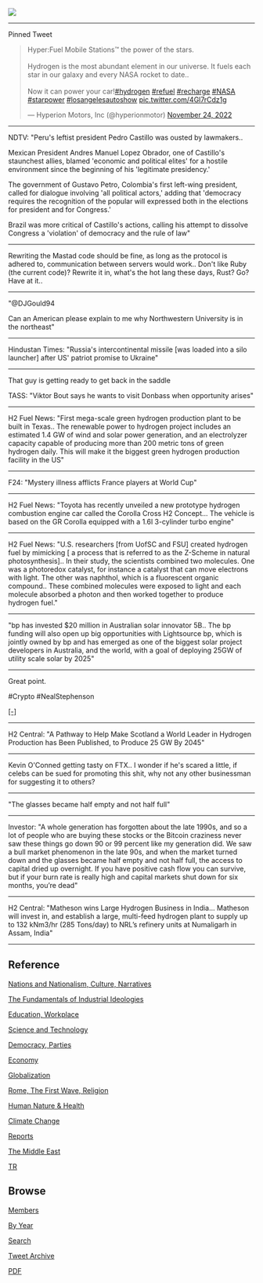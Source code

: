 <img src="https://drive.google.com/uc?export=view&id=1B2wf9R7AMH1d7Vw6e2mucLbIQ5NSjir7"/>

---

Pinned Tweet

<blockquote class="twitter-tweet"><p lang="en" dir="ltr">Hyper:Fuel Mobile Stations™ the power of the stars.<br><br>Hydrogen is the most abundant element in our universe. It fuels each star in our galaxy and every NASA rocket to date.. <br><br>Now it can power your car!<a href="https://twitter.com/hashtag/hydrogen?src=hash&amp;ref_src=twsrc%5Etfw">#hydrogen</a> <a href="https://twitter.com/hashtag/refuel?src=hash&amp;ref_src=twsrc%5Etfw">#refuel</a> <a href="https://twitter.com/hashtag/recharge?src=hash&amp;ref_src=twsrc%5Etfw">#recharge</a> <a href="https://twitter.com/hashtag/NASA?src=hash&amp;ref_src=twsrc%5Etfw">#NASA</a> <a href="https://twitter.com/hashtag/starpower?src=hash&amp;ref_src=twsrc%5Etfw">#starpower</a> <a href="https://twitter.com/hashtag/losangelesautoshow?src=hash&amp;ref_src=twsrc%5Etfw">#losangelesautoshow</a> <a href="https://t.co/4Gl7rCdz1g">pic.twitter.com/4Gl7rCdz1g</a></p>&mdash; Hyperion Motors, Inc (@hyperionmotor) <a href="https://twitter.com/hyperionmotor/status/1595587623783141376?ref_src=twsrc%5Etfw">November 24, 2022</a></blockquote> <script async src="https://platform.twitter.com/widgets.js" charset="utf-8"></script>

---

NDTV: "Peru's leftist president Pedro Castillo was ousted by
lawmakers..

Mexican President Andres Manuel Lopez Obrador, one of Castillo's
staunchest allies, blamed 'economic and political elites' for a
hostile environment since the beginning of his 'legitimate
presidency.'

The government of Gustavo Petro, Colombia's first left-wing president,
called for dialogue involving 'all political actors,' adding that
'democracy requires the recognition of the popular will expressed both
in the elections for president and for Congress.'

Brazil was more critical of Castillo's actions, calling his attempt to
dissolve Congress a 'violation' of democracy and the rule of law"

---

Rewriting the Mastad code should be fine, as long as the protocol is
adhered to, communication between servers would work.. Don't like Ruby
(the current code)?  Rewrite it in, what's the hot lang these days,
Rust?  Go? Have at it..

---


"@DJGould94

Can an American please explain to me why Northwestern University is in
the northeast"

---

Hindustan Times: "Russia's intercontinental missile [was loaded into a
silo launcher] after US' patriot promise to Ukraine"

---

That guy is getting ready to get back in the saddle

TASS: "Viktor Bout says he wants to visit Donbass when opportunity arises"

---

H2 Fuel News: "First mega-scale green hydrogen production plant to be
built in Texas.. The renewable power to hydrogen project includes an
estimated 1.4 GW of wind and solar power generation, and an
electrolyzer capacity capable of producing more than 200 metric tons
of green hydrogen daily. This will make it the biggest green hydrogen
production facility in the US"

---

F24: "Mystery illness afflicts France players at World Cup"

---

H2 Fuel News: "Toyota has recently unveiled a new prototype hydrogen
combustion engine car called the Corolla Cross H2 Concept... The
vehicle is based on the GR Corolla equipped with a 1.6l 3-cylinder
turbo engine"

---

H2 Fuel News: "U.S. researchers [from UofSC and FSU] created hydrogen
fuel by mimicking [ a process that is referred to as the Z-Scheme in
natural photosynthesis].. In their study, the scientists combined two
molecules. One was a photoredox catalyst, for instance a catalyst that
can move electrons with light. The other was naphthol, which is a
fluorescent organic compound.. These combined molecules were exposed
to light and each molecule absorbed a photon and then worked together
to produce hydrogen fuel."

---

"bp has invested $20 million in Australian solar innovator 5B.. The bp
funding will also open up big opportunities with Lightsource bp, which
is jointly owned by bp and has emerged as one of the biggest solar
project developers in Australia, and the world, with a goal of
deploying 25GW of utility scale solar by 2025"

---

Great point.

\#Crypto \#NealStephenson

[[-]](https://infosec.exchange/@akallen404/109513170462834228)

---

H2 Central: "A Pathway to Help Make Scotland a World Leader in
Hydrogen Production has Been Published, to Produce 25 GW By 2045"

---

Kevin O'Conned getting tasty on FTX.. I wonder if he's scared a
little, if celebs can be sued for promoting this shit, why not any
other businessman for suggesting it to others?

---

"The glasses became half empty and not half full"

---

Investor: "A whole generation has forgotten about the late 1990s, and
so a lot of people who are buying these stocks or the Bitcoin
craziness never saw these things go down 90 or 99 percent like my
generation did. We saw a bull market phenomenon in the late 90s, and
when the market turned down and the glasses became half empty and not
half full, the access to capital dried up overnight. If you have
positive cash flow you can survive, but if your burn rate is really
high and capital markets shut down for six months, you’re dead"

---

H2 Central: "Matheson wins Large Hydrogen Business in
India... Matheson will invest in, and establish a large, multi-feed
hydrogen plant to supply up to 132 kNm3/hr (285 Tons/day) to NRL’s
refinery units at Numaligarh in Assam, India"

---

## Reference

[Nations and Nationalism, Culture, Narratives](2013/02/nations-and-nationalism.html)

[The Fundamentals of Industrial Ideologies](2011/04/fundamentals-of-industrial-ideologies.html)

[Education, Workplace](2017/09/education-workplace.html)

[Science and Technology](2018/09/science-technology.html)

[Democracy, Parties](2016/11/democracy.html)

[Economy](2018/05/economy.html)

[Globalization](2018/09/globalization.html)

[Rome, The First Wave, Religion](2017/12/rome.html)

[Human Nature & Health](2020/07/human-nature.html)

[Climate Change](2018/12/climate.html)

[Reports](2019/05/reports.html)

[The Middle East](2019/07/middleeast.html)

[TR](../tr)

## Browse

[Members](2022/08/members.html)

[By Year](years.html)

[Search](search.html)

[Tweet Archive](tweets/index.html)

[PDF](https://drive.google.com/uc?export=view&id=1FSi-1MnqXVq_PVTEXzzflwN8-7h92N_R)

